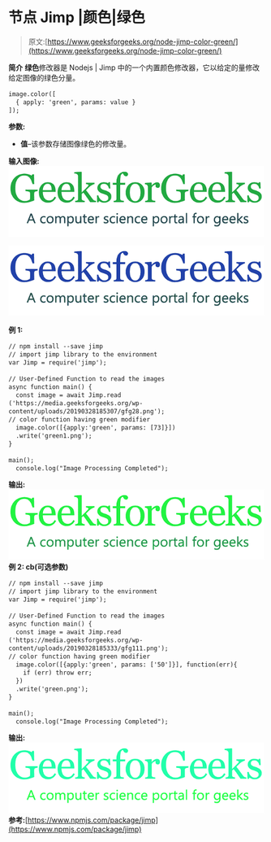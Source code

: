 # 节点 Jimp |颜色|绿色

> 原文:[https://www.geeksforgeeks.org/node-jimp-color-green/](https://www.geeksforgeeks.org/node-jimp-color-green/)

**简介**
**绿色**修改器是 Nodejs | Jimp 中的一个内置颜色修改器，它以给定的量修改给定图像的绿色分量。

```
image.color([
  { apply: 'green', params: value }
]);

```

**参数:**

*   **值**–该参数存储图像绿色的修改量。

**输入图像:**
![](img/11d75a22300d1eaf21322ef1a88a13d0.png)

![](img/290a52d70280cfd5211f5083f062f10e.png)

**例 1:**

```
// npm install --save jimp
// import jimp library to the environment
var Jimp = require('jimp');

// User-Defined Function to read the images
async function main() {
  const image = await Jimp.read
('https://media.geeksforgeeks.org/wp-content/uploads/20190328185307/gfg28.png');
// color function having green modifier
  image.color([{apply:'green', params: [73]}])
  .write('green1.png');
} 

main();
  console.log("Image Processing Completed");
```

**输出:**
![](img/74446c8316db5b4cda72ade6263db964.png)
**例 2: cb(可选参数)**

```
// npm install --save jimp
// import jimp library to the environment
var Jimp = require('jimp');

// User-Defined Function to read the images
async function main() {
  const image = await Jimp.read
('https://media.geeksforgeeks.org/wp-content/uploads/20190328185333/gfg111.png');
// color function having green modifier
  image.color([{apply:'green', params: ['50']}], function(err){
    if (err) throw err;
  })
  .write('green.png');
}

main();
  console.log("Image Processing Completed");
```

**输出:**
![](img/1c7923095e3edb9a137a09447923fb8c.png)
**参考:**[https://www.npmjs.com/package/jimp](https://www.npmjs.com/package/jimp)